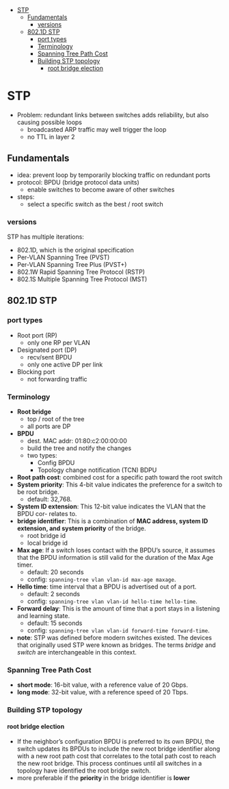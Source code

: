 - [STP](#stp)
  - [Fundamentals](#fundamentals)
    - [versions](#versions)
  - [802.1D STP](#8021d-stp)
    - [port types](#port-types)
    - [Terminology](#terminology)
    - [Spanning Tree Path Cost](#spanning-tree-path-cost)
    - [Building STP topology](#building-stp-topology)
      - [root bridge election](#root-bridge-election)

# STP

* Problem: redundant links between switches adds reliability, but also causing possible loops
  * broadcasted ARP traffic may well trigger the loop
  * no TTL in layer 2

## Fundamentals

* idea: prevent loop by temporarily blocking traffic on redundant ports
* protocol: BPDU (bridge protocol data units)
  * enable switches to become aware of other switches
* steps: 
  * select a specific switch as the best / root switch

### versions

STP has multiple iterations:

* 802.1D, which is the original specification
* Per-VLAN Spanning Tree (PVST)
* Per-VLAN Spanning Tree Plus (PVST+)
* 802.1W Rapid Spanning Tree Protocol (RSTP)
* 802.1S Multiple Spanning Tree Protocol (MST)

## 802.1D STP

### port types

* Root port (RP)
  * only one RP per VLAN
* Designated port (DP)
  * recv/sent BPDU
  * only one active DP per link
* Blocking port
  * not forwarding traffic

### Terminology

* **Root bridge**
  * top / root of the tree
  * all ports are DP
* **BPDU**
  * dest. MAC addr: 01:80:c2:00:00:00
  * build the tree and notify the changes
  * two types:
    * Config BPDU
    * Topology change notification (TCN) BDPU
* **Root path cost**: combined cost for a specific path toward the root switch
* **System priority**: This 4-bit value indicates the preference for a switch to be root bridge. 
  * default: 32,768.
* **System ID extension**: This 12-bit value indicates the VLAN that the BPDU cor- relates to.
* **bridge identifier**: This is a combination of **MAC address, system ID extension, and system priority** of the bridge.
  * root bridge id
  * local bridge id
* **Max age**: If a switch loses contact with the BPDU’s source, it assumes that the BPDU information is still valid for the duration of the Max Age timer.
  * default: 20 seconds
  * config: `spanning-tree vlan vlan-id max-age maxage`. 
* **Hello time**: time interval that a BPDU is advertised out of a port. 
  * default: 2 seconds
  * config: `spanning-tree vlan vlan-id hello-time hello-time`.
* **Forward delay**: This is the amount of time that a port stays in a listening and learning state. 
  * default: 15 seconds
  * config: `spanning-tree vlan vlan-id forward-time forward-time`.
* **note**: STP was defined before modern switches existed. The devices that originally used STP were known as bridges. The terms *bridge* and *switch* are interchangeable in this context.

### Spanning Tree Path Cost

* **short mode**: 16-bit value, with a reference value of 20 Gbps.
* **long mode**: 32-bit value, with a reference speed of 20 Tbps.

### Building STP topology

#### root bridge election

* If the neighbor’s configuration BPDU is preferred to its own BPDU, the switch updates its BPDUs to include the new root bridge identifier along with a new root path cost that correlates to the total path cost to reach the new root bridge. This process continues until all switches in a topology have identified the root bridge switch.
* more preferable if the **priority** in the bridge identifier is **lower**
